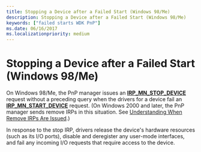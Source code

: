```yaml
---
title: Stopping a Device after a Failed Start (Windows 98/Me)
description: Stopping a Device after a Failed Start (Windows 98/Me)
keywords: ["failed starts WDK PnP"]
ms.date: 06/16/2017
ms.localizationpriority: medium
---
```


# Stopping a Device after a Failed Start (Windows 98/Me)





On Windows 98/Me, the PnP manager issues an [**IRP\_MN\_STOP\_DEVICE**](./irp-mn-stop-device.md) request without a preceding query when the drivers for a device fail an [**IRP\_MN\_START\_DEVICE**](./irp-mn-start-device.md) request. (On Windows 2000 and later, the PnP manager sends remove IRPs in this situation. See [Understanding When Remove IRPs Are Issued](understanding-when-remove-irps-are-issued.md).)

In response to the stop IRP, drivers release the device's hardware resources (such as its I/O ports), disable and deregister any user-mode interfaces, and fail any incoming I/O requests that require access to the device.

 

